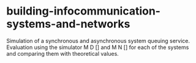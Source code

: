 # building-infocommunication-systems-and-networks
Simulation of a synchronous and asynchronous system queuing service. Evaluation using the simulator M D [] and M N [] for each of the systems and comparing them with theoretical values.
